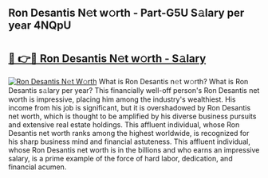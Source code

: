 ## Ron Desantis N𝚎t w𝚘rth - Part-G5U S𝚊lary per year 4NQpU

# <h2><a href="http://gc1edht.nevu.top/?p=Ron+Desantis">🔗 👉🔴 Ron Desantis N𝚎t w𝚘rth - S𝚊lary</a></h2>

[![Ron Desantis N𝚎t W𝚘rth](https://i.imgur.com/Oavwk0R.jpeg)](http://gc1edht.nevu.top/?p=Ron+Desantis)
What is Ron Desantis n𝚎t w𝚘rth? What is Ron Desantis s𝚊lary per year?
This financially well-off person's Ron Desantis net worth is impressive, placing him among the industry's wealthiest. His income from his job is significant, but it is overshadowed by Ron Desantis net worth, which is thought to be amplified by his diverse business pursuits and extensive real estate holdings. This affluent individual, whose Ron Desantis net worth ranks among the highest worldwide, is recognized for his sharp business mind and financial astuteness. This affluent individual, whose Ron Desantis net worth is in the billions and who earns an impressive salary, is a prime example of the force of hard labor, dedication, and financial acumen.
